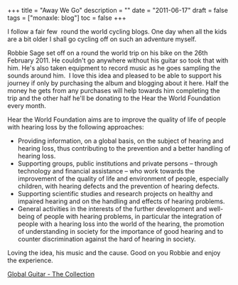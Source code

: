 +++
title = "Away We Go"
description = ""
date = "2011-06-17"
draft = false
tags = ["monaxle: blog"]
toc = false
+++

I follow a fair few  round the world cycling blogs. One day when all the kids are a bit older I shall go cycling off on such an adventure myself.

Robbie Sage set off on a round the world trip on his bike on the 26th February 2011. He couldn't go anywhere without his guitar so took that with him. He's also taken equipment to record music as he goes sampling the sounds around him.  I love this idea and pleased to be able to support his journey if only by purchasing the album and blogging about it here. Half the money he gets from any purchases will help towards him completing the trip and the other half he'll be donating to the Hear the World Foundation every month.

Hear the World Foundation aims are to improve the quality of life of people with hearing loss by the following approaches:

* Providing information, on a global basis, on the subject of hearing and hearing loss, thus contributing to the prevention and a better handling of hearing loss.
* Supporting groups, public institutions and private persons – through technology and financial assistance – who work towards the improvement of the quality of life and environment of people, especially children, with hearing defects and the prevention of hearing defects.
* Supporting scientific studies and research projects on healthy and impaired hearing and on the handling and effects of hearing problems.
* General activities in the interests of the further development and well-being of people with hearing problems, in particular the integration of people with a hearing loss into the world of the hearing, the promotion of understanding in society for the importance of good hearing and to counter discrimination against the hard of hearing in society.

Loving the idea, his music and the cause. Good on you Robbie and enjoy the experience. 

[Global Guitar - The Collection](https://robbiesage.bandcamp.com/album/global-guitar-the-collection)